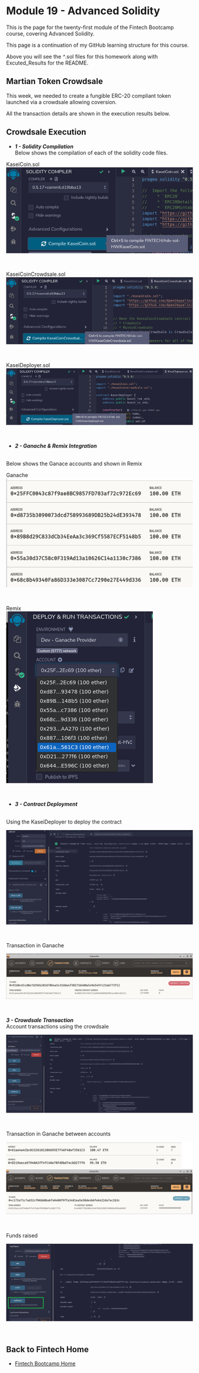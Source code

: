 # Module 19 - Advanced Solidity

This is the page for the twenty-first module of the Fintech Bootcamp course, covering Advanced Solidity.

This page is a continuation of my GitHub learning structure for this course.

Above you will see the *^*.sol files for this homework along with Excuted_Results for the README.

## Martian Token Crowdsale

This week, we needed to create a fungible ERC-20 compliant token launched via a crowdsale allowing coversion.

All the transaction details are shown in the execution results below.

## Crowdsale Execution

* __*1 - Solidity Compilation*__
  <br />
  Below shows the compilation of each of the solidity code files.
<p>
KaseiCoin.sol<br />
<img src="img/adv_sol_050_1.png"> <br />
</p>
<br />

<p>
KaseiCoinCrowdsale.sol<br />
<img src="img/adv_sol_050_2.png"> <br />
</p>
<br />

<p>
KaseiDeployer.sol<br />
<img src="img/adv_sol_050_3.png"> <br />
</p>
<br />

 * __*2 - Ganache & Remix Integration*__
  <br />
  Below shows the Ganace accounts and shown in Remix
<p>
Ganache <br />
<img src="img/adv_sol_ganache_accs.png"> <br />
</p>
<br />

<p>
Remix <br />
<img src="img/adv_sol_ganache_in_remix.png"> <br />
</p>
<br />

* __*3 - Contract Deployment*__
<br />
  Using the KaseiDeployer to deploy the contract
<p>
<img src="img/adv_sol_deployer_deploy.png"> <br />
</p>
<br />

Transaction in Ganache
<p>
<img src="img/adv_sol_deployer_contract.png"> <br />
</p>
<br />

  
 __*3 - Crowdsale Transaction*__
<br />
  Account transactions using the crowdsale
<p>
<img src="img/adv_sol_crowdsale_tx.png"> <br />
</p>
<br />

Transaction in Ganache between accounts
<p>
<img src="img/adv_sol_crowdsale_ganache_tx.png"> <br />
</p>
<br />

Funds raised
<p>
<img src="img/adv_sol_wei_raised.png"> <br />
</p>
<br />

## Back to Fintech Home

* [Fintech Bootcamp Home](https://github.com/d4np3/fintech)
